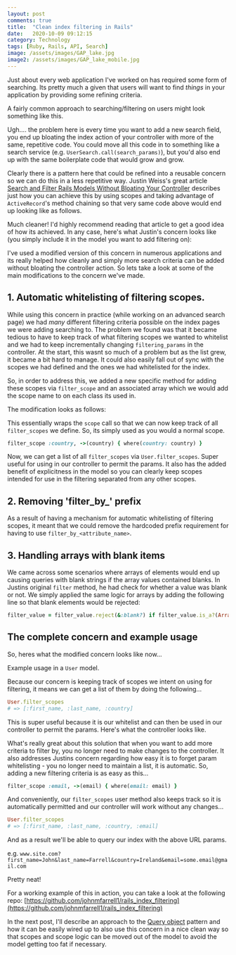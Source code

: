```yaml
---
layout: post
comments: true
title:  "Clean index filtering in Rails"
date:   2020-10-09 09:12:15
category: Technology
tags: [Ruby, Rails, API, Search]
image: /assets/images/GAP_lake.jpg
image2: /assets/images/GAP_lake_mobile.jpg
---
```


Just about every web application I've worked on has required some form of searching. Its pretty much a given that users will want to find _things_ in your application by providing some refining criteria.

A fairly common approach to searching/filtering on users might look something like this.

<script src="https://gist.github.com/johnmfarrell1/bef96af4de1846fb58ad45cec973f937.js"></script>

Ugh.... the problem here is every time you want to add a new search field, you end up bloating the index action of your controller with more of the same, repetitive code.
You could move all this code in to something like a search service (e.g. `UserSearch.call(search_params)`), but you'd also end up with the same boilerplate code that would grow and grow.

Clearly there is a pattern here that could be refined into a reusable concern so we can do this in a less repetitive way. 
Justin Weiss's great article [Search and Filter Rails Models Without Bloating Your Controller](https://www.justinweiss.com/articles/search-and-filter-rails-models-without-bloating-your-controller/) describes just how you can achieve this by using scopes and taking advantage of `ActiveRecord`'s method chaining so that very same code above would end up looking like as follows.

<script src="https://gist.github.com/johnmfarrell1/6e37c3fc1d1d197febabb7be29032a1c.js"></script>

Much cleaner! I'd highly recommend reading that article to get a good idea of how its achieved.
In any case, here's what Justin's concern looks like (you simply include it in the model you want to add filtering on):

<script src="https://gist.github.com/johnmfarrell1/2536d867cfcd9de72726732d19a123bf.js"></script>

I've used a modified version of this concern in numerous applications and its really helped how cleanly and simply more search criteria can be added without bloating the controller action.
So lets take a look at some of the main modifications to the concern we've made.

## 1. Automatic whitelisting of filtering scopes.
While using this concern in practice (while working on an advanced search page) we had _many_ different filtering criteria possible on the index pages we were adding searching to.
The problem we found was that it became tedious to have to keep track of what filtering scopes we wanted to whitelist and we had to keep incrementally changing `filtering_params` in the controller.
At the start, this wasnt so much of a problem but as the list grew, it became a bit hard to manage. It could also easily fall out of sync with the scopes we had defined and the ones we had whitelisted for the index.

So, in order to address this, we added a new specific method for adding these scopes via `filter_scope` and an associated array which we would add the scope name to on each class its used in.

The modification looks as follows:

<script src="https://gist.github.com/johnmfarrell1/12f45847ade1463f64e38e063651bc64.js"></script>

This essentially wraps the `scope` call so that we can now keep track of all `filter_scopes` we define.
So, its simply used as you would a normal scope.
```ruby
filter_scope :country, ->(country) { where(country: country) }
```
Now, we can get a list of all `filter_scopes` via `User.filter_scopes`. Super useful for using in our controller to permit the params.
It also has the added benefit of explicitness in the model so you can clearly keep scopes intended for use in the filtering separated from any other scopes.


## 2. Removing 'filter_by_' prefix
As a result of having a mechanism for automatic whitelisting of filtering scopes, it meant that we could remove the hardcoded prefix requirement for having to use `filter_by_<attribute_name>`.


## 3. Handling arrays with blank items
We came across some scenarios where arrays of elements would end up causing queries with blank strings if the array values contained blanks.
In Justins original `filter` method, he had check for whether a value was blank or not.
We simply applied the same logic for arrays by adding the following line so that blank elements would be rejected: 
```ruby
filter_value = filter_value.reject(&:blank?) if filter_value.is_a?(Array)
```

## The complete concern and example usage

So, heres what the modified concern looks like now...

<script src="https://gist.github.com/johnmfarrell1/189d05b8095811cb5f1e56453852c457.js"></script>

Example usage in a `User` model.

<script src="https://gist.github.com/johnmfarrell1/61ea642241de98fce29f7e511f450040.js"></script>

Because our concern is keeping track of scopes we intent on using for filtering, it means we can get a list of them by doing the following...
```ruby
User.filter_scopes
# => [:first_name, :last_name, :country]
```

This is super useful because it is our whitelist and can then be used in our controller to permit the params.
Here's what the controller looks like.

<script src="https://gist.github.com/johnmfarrell1/46e35f135ed538ba5d08aaf6dd74d99c.js"></script>

What's really great about this solution that when you want to add more criteria to filter by, you no longer need to make changes to the controller.
It also addresses Justins concern regarding how easy it is to forget param whitelisting - you no longer need to maintain a list, it is automatic.
So, adding a new filtering criteria is as easy as this...

```ruby
filter_scope :email, ->(email) { where(email: email) }
```

And conveniently, our `filter_scopes` user method also keeps track so it is automatically permitted and our controller will work without any changes...
```ruby
User.filter_scopes
# => [:first_name, :last_name, :country, :email]
```
And as a result we'll be able to query our index with the above URL params.

e.g. `www.site.com?first_name=John&last_name=Farrell&country=Ireland&email=some.email@gmail.com`

Pretty neat! 

For a working example of this in action, you can take a look at the following repo:
[https://github.com/johnmfarrell1/rails_index_filtering](https://github.com/johnmfarrell1/rails_index_filtering)

In the next post, I'll describe an approach to the [Query object](https://ifiwere.me/technology/2020/10/12/query_objects_rails.html) pattern and how it can be easily wired up to also use this concern in a nice clean way so that scopes and scope logic can be moved out of the model to avoid the model getting too fat if necessary.
